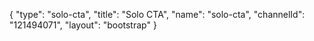 {
    "type": "solo-cta",
    "title": "Solo CTA",
    "name": "solo-cta",
    "channelId": "121494071",
    "layout": "bootstrap"
}